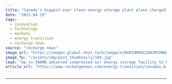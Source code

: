 ```yaml
---
title: "Canada's biggest-ever clean-energy storage plant plans charged up with launch funding"
date: "2021-04-19"
tags: 
  - innovation
  - technology
  - markets
  - energy transition
  - recharge news
source: "recharge news"
image_url: "https://images-global.nhst.tech/image/ejMxR29MOHI2bHJRSUNHenBmaDVvU0gva0t5c1JWL0VFWnEvREVPRisvcz0=/nhst/binary/3a5a12860e42a2bf462708990c7eaefa"
image_fp: "/assets/img/post_thumbnails/184.jpg"
lead: "Up-to-500MW advanced compressed air energy storage facility to be built in Ontario by start-up Hydrostor with $3.2m government seed finance"
article_url: "https://www.rechargenews.com/energy-transition/canadas-biggest-ever-clean-energy-storage-plant-plans-charged-up-with-launch-funding/2-1-997674"
---
```


---
